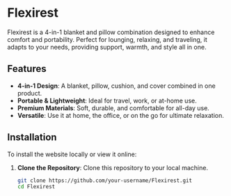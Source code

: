 # Flexirest

Flexirest is a 4-in-1 blanket and pillow combination designed to enhance comfort and portability. Perfect for lounging, relaxing, and traveling, it adapts to your needs, providing support, warmth, and style all in one.

## Features

- **4-in-1 Design**: A blanket, pillow, cushion, and cover combined in one product.
- **Portable & Lightweight**: Ideal for travel, work, or at-home use.
- **Premium Materials**: Soft, durable, and comfortable for all-day use.
- **Versatile**: Use it at home, the office, or on the go for ultimate relaxation.

## Installation

To install the website locally or view it online:

1. **Clone the Repository**:
   Clone this repository to your local machine.

   ```bash
   git clone https://github.com/your-username/Flexirest.git
   cd Flexirest

